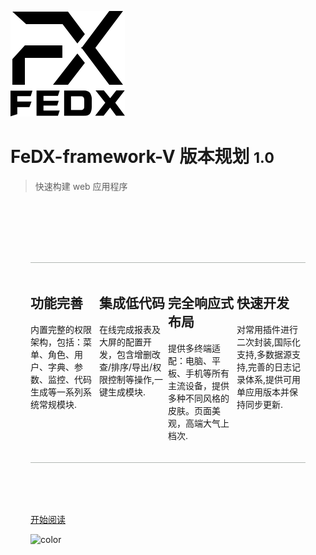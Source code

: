 ![logo](_media/logo.png)

# FeDX-framework-V 版本规划 <small>1.0</small>

> 快速构建 web 应用程序

<style>

.home {
    padding: 3.6rem 2rem 0;
    max-width: 960px;
    margin: 0 auto;
    display: block;
}
.features{
    border-top:1px solid #b2b7b3;
    border-bottom:1px solid #b2b7b3;
    padding: 1.2rem 0;
    margin: 2.5rem 0 5rem 0;
    display: flex;
    flex-wrap: wrap;
    align-items: flex-start;
    align-content: stretch;
    justify-content: space-between;
}

.home .feature {
    flex-grow: 1;
    flex-basis: 25%;
    max-width: 25%;
}
</style>
<div class='home'>
    <div class="features">
       <div class="feature">
            <h2>功能完善</h2>
            <p>内置完整的权限架构，包括：菜单、角色、用户、字典、参数、监控、代码生成等一系列系统常规模块.</p>
        </div>
        <div class="feature">
            <h2>集成低代码</h2> <p>在线完成报表及大屏的配置开发，包含增删改查/排序/导出/权限控制等操作,一键生成模块.</p>
        </div>
        <div class="feature">
            <h2>完全响应式布局</h2> <p>提供多终端适配：电脑、平板、手机等所有主流设备，提供多种不同风格的皮肤。页面美观，高端大气上档次.</p>
        </div>
        <div class="feature">
            <h2>快速开发</h2> <p>对常用插件进行二次封装,国际化支持,多数据源支持,完善的日志记录体系,提供可用单应用版本并保持同步更新.</p>
        </div>
</div>

[开始阅读](_docspage.md)

<!-- 背景色 -->

![color](#f0f0f0)
